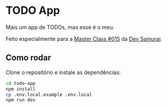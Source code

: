 # TODO App

Mais um app de TODOs, mas esse é o meu.

Feito especialmente para a [Master Class #015](https://youtube.com/live/YQ6Yt-XdH8A) da [Dev Samurai](https://devsamurai.com.br).

## Como rodar

Clone o repositório e instale as dependências:

```bash
cd todo-app
npm install
cp .env.local.example .env.local
npm run dev
```
